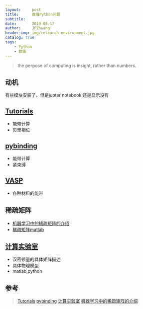 ```yaml
---
layout:     post
title:      数值Python问题
subtitle:   
date:       2019-05-17
author:     JPZhuang
header-img: img/research environment.jpg
catalog: true
tags:
    - Python
    - 数值
---
```


<head>
    <script src="https://cdn.mathjax.org/mathjax/latest/MathJax.js?config=TeX-AMS-MML_HTMLorMML" type="text/javascript"></script>
    <script type="text/x-mathjax-config">
        MathJax.Hub.Config({
            tex2jax: {
            skipTags: ['script', 'noscript', 'style', 'textarea', 'pre'],
            inlineMath: [['$','$']]
            }
        });
    </script>
</head>



> the perpose of computing is insight, rather than numbers.


## 动机

有些模块安装了，但是jupter notebook 还是显示没有

##  [Tutorials](http://zerothi.github.io/sisl/docs/latest/tutorials.html)

- 能带计算
- 贝里相位


##  [pybinding](http://docs.pybinding.site/en/stable/intro.html)

- 能带计算
- 紧束缚

##  [VASP](http://gvallver.perso.univ-pau.fr/?p=587)

- 各种材料的能带

##  稀疏矩阵

-  [机器学习中的稀疏矩阵的介绍](https://zhuanlan.zhihu.com/p/34534763)
-  [稀疏矩阵matlab](https://ww2.mathworks.cn/help/matlab/ref/spdiags.html)

##  [计算实验室](https://wiki.physics.udel.edu/phys824/Computer_Lab)

-  汉密顿量的具体矩阵描述
-  具体物理模型
-  matlab,python


## 参考

>  [Tutorials](http://zerothi.github.io/sisl/docs/latest/tutorials.html)
>  [pybinding](http://docs.pybinding.site/en/stable/intro.html)
>  [计算实验室](https://wiki.physics.udel.edu/phys824/Computer_Lab)
>  [机器学习中的稀疏矩阵的介绍](https://zhuanlan.zhihu.com/p/34534763)
